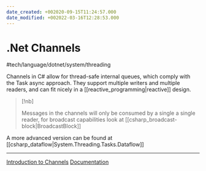 ```yaml
---
date_created: +002020-09-15T11:24:57.000
date_modified: +002022-03-16T12:28:53.000
---
```


# .Net Channels

#tech/language/dotnet/system/threading

Channels in C# allow for thread-safe internal queues, which comply with the Task async approach. They support multiple writers and multiple readers, and can fit nicely in a [[reactive_programming|reactive]] design.

> [!nb]
> 
> Messages in the channels will only be consumed by a single a single reader, for broadcast capabilities look at [[csharp_broadcast-block|BroadcastBlock<T>]]
> 

A more advanced version can be found at [[csharp_dataflow|System.Threading.Tasks.Dataflow]]

---
[Introduction to Channels](https://devblogs.microsoft.com/dotnet/an-introduction-to-system-threading-channels/)
[Documentation](https://docs.microsoft.com/en-us/dotnet/api/system.threading.channels)

